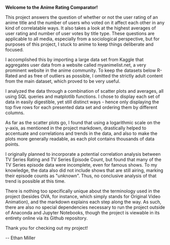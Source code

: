**Welcome to the Anime Rating Comparator!**

This project answers the question of whether or not the user rating of an anime title and the number of users who voted on it affect each other in any kind of correlatable ways. It also takes a look at the highest averages of user rating and number of user votes by title type. These questions are applicable to all media, especially from a sociological perspective, but for purposes of this project, I stuck to anime to keep things deliberate and focused.

I accomplished this by importing a large data set from Kaggle that aggregates user data from a website called myanimelist.net, a very prominent website in the anime community. To keep the datasets below R-Rated and as free of outliers as possible, I omitted the strictly adult content from the main dataset, which proved to be very useful.

I analyzed the data through a combination of scatter plots and averages, all using SQL queries and matplotlib functions. I chose to display each set of data in easily digestible, yet still distinct ways - hence only displaying the top five rows for each presented data set and ordering them by different columns.

As far as the scatter plots go, I found that using a logarithmic scale on the y-axis, as mentioned in the project markdown, drastically helped to accentuate and correlations and trends in the data, and also to make the plots more generally readable, as each plot contains thousands of data points.

I originally planned to incorporate a potential correlation analysis between TV Series Rating and TV Series Episode Count, but found that many of the TV Series episode data were incomplete, even for famous shows. To my knowledge, the data also did not include shows that are still airing, marking their episode counts as "unknown". Thus, no conclusive analysis of that trend is possible at this time.

There is nothing too specifically unique about the terminology used in the project (besides OVA, for instance, which simply stands for Original Video Animation), and the markdown explains each step along the way. As such, there are also no special dependencies necessary to run the project outside of Anaconda and Jupyter Notebooks, though the project is viewable in its entirety online via its Github repository.

Thank you for checking out my project!


-- Ethan Miller
